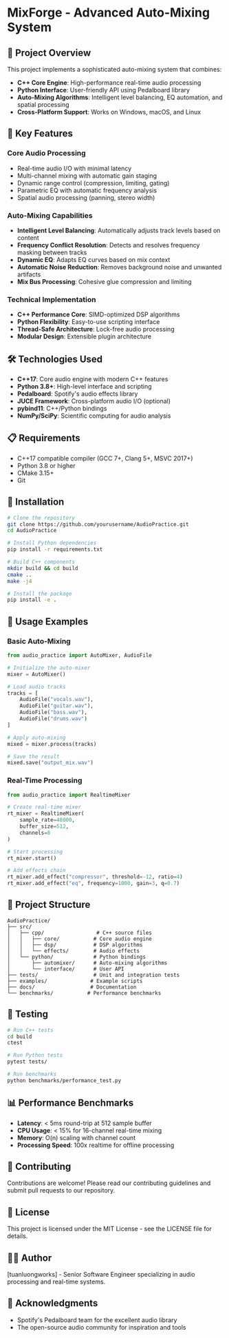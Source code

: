 # MixForge - Advanced Auto-Mixing System

## 🎯 Project Overview

This project implements a sophisticated auto-mixing system that combines:
- **C++ Core Engine**: High-performance real-time audio processing
- **Python Interface**: User-friendly API using Pedalboard library
- **Auto-Mixing Algorithms**: Intelligent level balancing, EQ automation, and spatial processing
- **Cross-Platform Support**: Works on Windows, macOS, and Linux

## 🚀 Key Features

### Core Audio Processing
- Real-time audio I/O with minimal latency
- Multi-channel mixing with automatic gain staging
- Dynamic range control (compression, limiting, gating)
- Parametric EQ with automatic frequency analysis
- Spatial audio processing (panning, stereo width)

### Auto-Mixing Capabilities
- **Intelligent Level Balancing**: Automatically adjusts track levels based on content
- **Frequency Conflict Resolution**: Detects and resolves frequency masking between tracks
- **Dynamic EQ**: Adapts EQ curves based on mix context
- **Automatic Noise Reduction**: Removes background noise and unwanted artifacts
- **Mix Bus Processing**: Cohesive glue compression and limiting

### Technical Implementation
- **C++ Performance Core**: SIMD-optimized DSP algorithms
- **Python Flexibility**: Easy-to-use scripting interface
- **Thread-Safe Architecture**: Lock-free audio processing
- **Modular Design**: Extensible plugin architecture

## 🛠️ Technologies Used

- **C++17**: Core audio engine with modern C++ features
- **Python 3.8+**: High-level interface and scripting
- **Pedalboard**: Spotify's audio effects library
- **JUCE Framework**: Cross-platform audio I/O (optional)
- **pybind11**: C++/Python bindings
- **NumPy/SciPy**: Scientific computing for audio analysis

## 📋 Requirements

- C++17 compatible compiler (GCC 7+, Clang 5+, MSVC 2017+)
- Python 3.8 or higher
- CMake 3.15+
- Git

## 🔧 Installation

```bash
# Clone the repository
git clone https://github.com/yourusername/AudioPractice.git
cd AudioPractice

# Install Python dependencies
pip install -r requirements.txt

# Build C++ components
mkdir build && cd build
cmake ..
make -j4

# Install the package
pip install -e .
```

## 🎵 Usage Examples

### Basic Auto-Mixing
```python
from audio_practice import AutoMixer, AudioFile

# Initialize the auto-mixer
mixer = AutoMixer()

# Load audio tracks
tracks = [
    AudioFile("vocals.wav"),
    AudioFile("guitar.wav"),
    AudioFile("bass.wav"),
    AudioFile("drums.wav")
]

# Apply auto-mixing
mixed = mixer.process(tracks)

# Save the result
mixed.save("output_mix.wav")
```

### Real-Time Processing
```python
from audio_practice import RealtimeMixer

# Create real-time mixer
rt_mixer = RealtimeMixer(
    sample_rate=48000,
    buffer_size=512,
    channels=8
)

# Start processing
rt_mixer.start()

# Add effects chain
rt_mixer.add_effect("compressor", threshold=-12, ratio=4)
rt_mixer.add_effect("eq", frequency=1000, gain=3, q=0.7)
```

## 📁 Project Structure

```
AudioPractice/
├── src/
│   ├── cpp/                 # C++ source files
│   │   ├── core/           # Core audio engine
│   │   ├── dsp/            # DSP algorithms
│   │   └── effects/        # Audio effects
│   └── python/             # Python bindings
│       ├── automixer/      # Auto-mixing algorithms
│       └── interface/      # User API
├── tests/                  # Unit and integration tests
├── examples/              # Example scripts
├── docs/                  # Documentation
└── benchmarks/           # Performance benchmarks
```

## 🧪 Testing

```bash
# Run C++ tests
cd build
ctest

# Run Python tests
pytest tests/

# Run benchmarks
python benchmarks/performance_test.py
```

## 📊 Performance Benchmarks

- **Latency**: < 5ms round-trip at 512 sample buffer
- **CPU Usage**: < 15% for 16-channel real-time mixing
- **Memory**: O(n) scaling with channel count
- **Processing Speed**: 100x realtime for offline processing

## 🤝 Contributing

Contributions are welcome! Please read our contributing guidelines and submit pull requests to our repository.

## 📄 License

This project is licensed under the MIT License - see the LICENSE file for details.

## 👨‍💻 Author

[tuanluongworks] - Senior Software Engineer specializing in audio processing and real-time systems.

## 🙏 Acknowledgments

- Spotify's Pedalboard team for the excellent audio library
- The open-source audio community for inspiration and tools 
